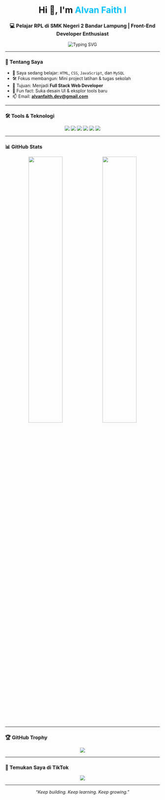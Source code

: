 <h1 align="center">Hi 👋, I'm <span style="color:#00C2FF;">Alvan Faith I</span></h1>
<h3 align="center">💻 Pelajar RPL di SMK Negeri 2 Bandar Lampung | Front-End Developer Enthusiast</h3>

<p align="center">
  <img src="https://readme-typing-svg.herokuapp.com?font=Fira+Code&weight=600&size=22&pause=1000&color=00C2FF&center=true&vCenter=true&width=500&lines=Learning+HTML,+CSS,+JavaScript,+MySQL;Crafting+UI+with+Clean+Design;Dreaming+to+be+a+Full+Stack+Dev" alt="Typing SVG" />
</p>

---

### 📌 Tentang Saya

- 🌱 Saya sedang belajar: `HTML`, `CSS`, `JavaScript`, dan `MySQL`
- 🛠️ Fokus membangun: Mini project latihan & tugas sekolah
- 🎯 Tujuan: Menjadi **Full Stack Web Developer**
- 💬 Fun fact: Suka desain UI & eksplor tools baru
- 📫 Email: **alvanfaith.dev@gmail.com**

---

### 🛠️ Tools & Teknologi

<p align="center">
  <img src="https://img.shields.io/badge/HTML5-E34F26?style=for-the-badge&logo=html5&logoColor=white"/>
  <img src="https://img.shields.io/badge/CSS3-1572B6?style=for-the-badge&logo=css3&logoColor=white"/>
  <img src="https://img.shields.io/badge/JavaScript-F7DF1E?style=for-the-badge&logo=javascript&logoColor=black"/>
  <img src="https://img.shields.io/badge/MySQL-00758F?style=for-the-badge&logo=mysql&logoColor=white"/>
  <img src="https://img.shields.io/badge/Git-F05032?style=for-the-badge&logo=git&logoColor=white"/>
  <img src="https://img.shields.io/badge/VS%20Code-007ACC?style=for-the-badge&logo=visual-studio-code&logoColor=white"/>
</p>

---

### 📊 GitHub Stats

<p align="center">
  <img src="https://github-readme-stats.vercel.app/api?username=alvanfaith&show_icons=true&theme=tokyonight&border_radius=10" width="47%"/>
  <img src="https://github-readme-stats.vercel.app/api/top-langs/?username=alvanfaith&layout=compact&theme=tokyonight&border_radius=10" width="47%"/>
</p>

---

### 🏆 GitHub Trophy

<p align="center">
  <img src="https://github-profile-trophy.vercel.app/?username=alvanfaith&theme=tokyonight&no-frame=true&column=6" />
</p>

---

### 📱 Temukan Saya di TikTok

<p align="center">
  <a href="https://www.tiktok.com/@alvanfaith" target="_blank">
    <img src="https://img.shields.io/badge/TikTok-010101?style=for-the-badge&logo=tiktok&logoColor=white" />
  </a>
</p>

---

<p align="center">
  <em>“Keep building. Keep learning. Keep growing.”</em>
</p>
